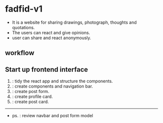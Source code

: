 # fadfid-v1

- It is a website for sharing drawings, photograph, thoughts and quotations.
- The users can react and give opinions.
- user can share and react anonymously.

## workflow

**Start up frontend interface**
---
1. : tidy the react app and structure the components.
2. : create components and navigation bar.
3. : create post form.
4. : create profile card.
5. : create post card.
---

* ps. : review navbar and post form model 